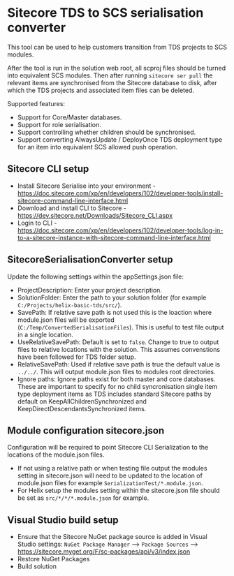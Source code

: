 # Sitecore TDS to SCS serialisation converter
This tool can be used to help customers transition from TDS projects to SCS modules.
 
After the tool is run in the solution web root, all scproj files should be turned into equivalent SCS modules.
Then after running `sitecore ser pull` the relevant items are synchronised from the Sitecore database to disk, after which the TDS projects and associated item files can be deleted.
 
Supported features:
* Support for Core/Master databases.
* Support for role serialisation.
* Support controlling whether children should be synchronised.
* Support converting AlwaysUpdate / DeployOnce TDS deployment type for an item into equivalent SCS allowed push operation.

## Sitecore CLI setup
* Install Sitecore Serialise into your environment - https://doc.sitecore.com/xp/en/developers/102/developer-tools/install-sitecore-command-line-interface.html
* Download and install CLI to Sitecore - https://dev.sitecore.net/Downloads/Sitecore_CLI.aspx
* Login to CLI - https://doc.sitecore.com/xp/en/developers/102/developer-tools/log-in-to-a-sitecore-instance-with-sitecore-command-line-interface.html


## SitecoreSerialisationConverter setup
Update the following settings within the appSettings.json file:
* ProjectDescription: Enter your project description.
* SolutionFolder: Enter the path to your solution folder (for example `C:/Projects/helix-basic-tds/src/`).
* SavePath: If relative save path is not used this is the loaction where module.json files will be exported (`C:/Temp/ConvertedSerialisationFiles`). This is useful to test file output in a single location.
* UseRelativeSavePath: Default is set to `false`. Change to true to output files to relative locations with the solution. This assumes convenstions have been followed for TDS folder setup.
* RelativeSavePath: Used if relative save path is true the default value is `../../`. This will output module.json files to modules root directories.
* Ignore paths: Ignore paths exist for both master and core databases. These are important to specify for no child syncronisation single item type deployment items as TDS includes standard Sitecore paths by default on KeepAllChildrenSynchronized and KeepDirectDescendantsSynchronized items.


## Module configuration sitecore.json
Configuration will be required to point Sitecore CLI Serialization to the locations of the module.json files.
* If not using a relative path or when testing file output the modules setting in sitecore.json will need to be updated to the location of module.json files for example `SerializationTest/*.module.json`.
* For Helix setup the modules setting within the sitecore.json file should be set as `src/*/*/*.module.json` for example.


## Visual Studio build setup
* Ensure that the Sitecore NuGet package source is added in Visual Studio settings: `NuGet Package Manager` --> `Package Sources` --> https://sitecore.myget.org/F/sc-packages/api/v3/index.json
* Restore NuGet Packages
* Build solution
